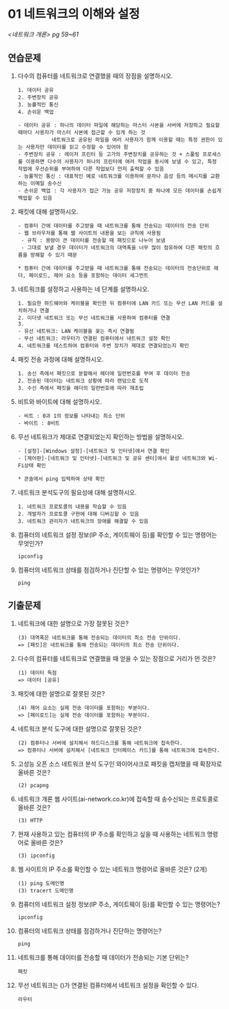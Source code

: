 # 01 네트워크의 이해와 설정

*<네트워크 개론> pg 59~61*



## 연습문제

1. 다수의 컴퓨터를 네트워크로 연결했을 때의 장점을 설명하시오.

   ```
   1. 데이터 공유
   2. 주변장치 공유
   3. 능률적인 통신
   4. 손쉬운 백업
   
   - 데이터 공유 : 하나의 데이터 파일에 해당하는 마스터 사본을 서버에 저장하고 필요할 때마다 사용자가 마스터 사본에 접근할 수 있게 하는 것
   			  네트워크로 공유된 파일을 여러 사용자가 함께 이용할 때는 특정 권한이 있는 사용자만 데이터를 읽고 수정할 수 있어야 함
   - 주변장치 공유 : 레이저 프린터 등 고가의 주변장치를 공유하는 것 + 스풀링 프로세스를 이용하면 다수의 사용자가 하나의 프린터에 여러 작업을 동시에 보낼 수 있고, 특정 작업에 우선순위를 부여하여 다른 작업보다 먼저 출력할 수 있음
   - 능률적인 통신 : 대표적인 예로 네트워크를 이용하여 문자나 음성 등의 메시지를 교환하는 이메일 송수신
   - 손쉬운 백업 : 각 사용자가 접근 가능 공유 저장장치 중 하나에 모든 데이터를 손쉽게 백업할 수 있음
   ```

2. 패킷에 대해 설명하시오.

   ```
   - 컴퓨터 간에 데이터를 주고받을 때 네트워크를 통해 전송되는 데이터의 전송 단위
   - 웹 브라우저를 통해 웹 사이트의 내용을 보는 규칙에 사용됨
   	- 규칙 : 용량이 큰 데이터를 전송할 때 패킷으로 나누어 보냄
   	- 그대로 보낼 경우 데이터가 네트워크의 대역폭을 너무 많이 점유하여 다른 패킷의 흐름을 방해할 수 있기 때문
   	
   * 컴퓨터 간에 데이터를 주고받을 때 네트워크를 통해 전송되는 데이터의 전송단위로 헤더, 페이로드, 제어 요소 등을 포함하는 데이터 세그먼트
   ```

3. 네트워크를 설정하고 사용하는 네 단계를 설명하시오.

   ```
   1. 필요한 하드웨어와 케이블을 확인한 뒤 컴퓨터에 LAN 카드 또는 무선 LAN 카드를 설치하거나 연결
   2. 이더넷 네트워크 또는 무선 네트워크를 사용하여 컴퓨터를 연결
   3. 
   - 유선 네트워크: LAN 케이블을 꽂는 즉시 연결됨
   - 무선 네트워크: 라우터가 연결된 컴퓨터에서 네트워크 설정 확인
   4. 네트워크를 테스트하여 컴퓨터와 주변 장치가 제대로 연결되었는지 확인
   ```

4. 패킷 전송 과정에 대해 설명하시오.

   ```
   1. 송신 측에서 패킷으로 분할해서 헤더에 일련번호를 부여 후 데이터 전송
   2. 전송된 데이터는 네트워크 상황에 따라 랜덤으로 도착
   3. 수신 측에서 패킷을 헤더의 일련번호에 따라 재조립
   ```

5. 비트와 바이트에 대해 설명하시오.

   ```
   - 비트 : 0과 1의 정보를 나타내는 최소 단위
   - 바이트 : 8비트
   ```

6. 무선 네트워크가 제대로 연결되었는지 확인하는 방법을 설명하시오.

   ```
   - [설정]-[Windows 설정]-[네트워크 및 인터넷]에서 연결 확인
   - [제어판]-[네트워크 및 인터넷]-[네트워크 및 공유 센터]에서 활성 네트워크와 Wi-Fi상태 확인
   
   * 콘솔에서 ping 입력하여 상태 확인
   ```

7. 네트워크 분석도구의 필요성에 대해 설명하시오.

   ```
   1. 네트워크 프로토콜의 내용을 학습할 수 있음
   2. 개발자가 프로토콜 구현에 대해 디버깅할 수 있음
   3. 네트워크 관리자가 네트워크의 장애를 해결할 수 있음
   ```

8. 컴퓨터의 네트워크 설정 정보(IP 주소, 게이트웨이 등)를 확인할 수 있는 명령어는 무엇인가?

   ```
   ipconfig
   ```

9. 컴퓨터의 네트워크 상태를 점검하거나 진단할 수 있는 명령어는 무엇인가?

   ```
   ping
   ```

   


## 기출문제

1. 네트워크에 대한 설명으로 가장 잘못된 것은?

   ```
   (3) 대역폭은 네트워크를 통해 전송되는 데이터의 최소 전송 단위이다.
   => [패킷]은 네트워크를 통해 전송되는 데이터의 최소 전송 단위이다.
   ```

2. 다수의 컴퓨터를 네트워크로 연결했을 때 얻을 수 있는 장점으로 거리가 먼 것은?

   ```
   (1) 데이터 독점
   => 데이터 [공유]
   ```

3. 패킷에 대한 설명으로 잘못된 것은?

   ```
   (4) 제어 요소는 실제 전송 데이터를 포함하는 부분이다.
   => [페이로드]는 실제 전송 데이터를 포함하는 부분이다.
   ```

4. 네트워크 분석 도구에 대한 설명으로 잘못된 것은?

   ```
   (2) 컴퓨터나 서버에 설치해서 하드디스크를 통해 네트워크에 접속한다.
   => 컴퓨터나 서버에 설치해서 [네트워크 인터페이스 카드]를 통해 네트워크에 접속한다.
   ```

5. 고성능 오픈 소스 네트워크 분석 도구인 와이어샤크로 패킷을 캡처했을 때 확장자로 올바른 것은?

   ```
   (2) pcapng
   ```

6. 네트워크 개론 웹 사이트(ai-network.co.kr)에 접속할 때 송수신되는 프로토콜로 올바른 것은?

   ```
   (3) HTTP
   ```

7. 현재 사용하고 있는 컴퓨터의 IP 주소를 확인하고 싶을 때 사용하는 네트워크 명령어로 올바른 것은?

   ```
   (3) ipconfig
   ```

8. 웹 사이트의 IP 주소를 확인할 수 있는 네트워크 명령어로 올바른 것은? (2개)

   ```
   (1) ping 도메인명
   (3) tracert 도메인명
   ```

9. 컴퓨터의 네트워크 설정 정보(IP 주소, 게이트웨이 등)를 확인할 수 있는 명령어는?

   ```
   ipconfig
   ```

10. 컴퓨터의 네트워크 상태를 점검하거나 진단하는 명령어는?

    ```
    ping
    ```

11. 네트워크를 통해 데이터를 전송할 때 데이터가 전송되는 기본 단위는?

    ```
    패킷
    ```

12. 무선 네트워크는 ()가 연결된 컴퓨터에서 네트워크 설정을 확인할 수 있다.

    ```
    라우터
    ```

    

